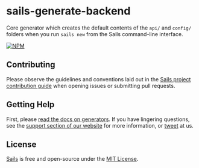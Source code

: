 # sails-generate-backend

Core generator which creates the default contents of the `api/` and `config/` folders when you run `sails new` from the Sails command-line interface.

[![NPM](https://nodei.co/npm/sails-generate-backend.png?downloads=true&stars=true)](https://nodei.co/npm/sails-generate-backend/)

## Contributing

Please observe the guidelines and conventions laid out in the [Sails project contribution guide](https://github.com/balderdashy/sails/blob/master/CONTRIBUTING.md) when opening issues or submitting pull requests.


## Getting Help

First, please [read the docs on generators](http://sailsjs.org/documentation/concepts/extending-sails/generators).  If you have lingering questions, see the <a href="http://sailsjs.org/support" target="_blank" title="Node.js framework for building realtime APIs.">support section of our website</a> for more information, or [tweet](https://twitter.com/sailsjs) at us.


## License

[Sails](http://sailsjs.org) is free and open-source under the [MIT License](http://sails.mit-license.org/).


